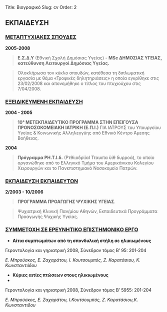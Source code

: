 ﻿Title: Βιογραφικό
Slug: cv
Order: 2

## ΕΚΠΑΙΔΕΥΣΗ


### <ins>ΜΕΤΑΠΤΥΧΙΑΚΕΣ ΣΠΟΥΔΕΣ</ins>

**2005-2008**

> **Ε.Σ.Δ.Υ** (Εθνική Σχολή Δημόσιας Υγείας) - **MSc ΔΗΜΟΣΙΑΣ ΥΓΕΙΑΣ, κατεύθυνση Λειτουργοί Δημόσιας Υγείας.** 

> Ολοκλήρωσα τον κύκλο σπουδών, κατέθεσα τη διπλωματική εργασία με θέμα «Τροφικές δηλητηριάσεις» η οποία εγκρίθηκε στις 23/02/2008 και απονεμήθηκε ο τίτλος του πτυχιούχου στις 7/04/2008.

### <ins>ΕΞΕΙΔΙΚΕΥΜΕΝΗ ΕΚΠΑΙΔΕΥΣΗ</ins>

**2004 - 2005** 

> **10° ΜΕΤΕΚΠΑΙΔΕΥΤΙΚΟ ΠΡΟΓΡΑΜΜΑ ΣΤΗΝ ΕΠΕΙΓΟΥΣΑ ΠΡΟΝΟΣΟΚΟΜΕΙΑΚΗ ΙΑΤΡΙΚΗ (Ε.Π.Ι.)** ΓΙΑ ΙΑΤΡΟΥΣ του Υπουργείου Υγείας & Κοινωνικής Αλληλεγγύης από Εθνικό Κέντρο Άμεσης Βοήθειας.

**2004**

> **Πρόγραμμα ΡΗ.Τ.Ι.δ.** (ΡτθίιοδρίίαΙ Τταυιπα ϋίθ δυρροά), το οποίο οργανώθηκε από το Ελληνικό Τμήμα του Αμερικάνικου Κολεγίου Χειρουργών και το Πανεπιστημιακό Νοσοκομείο Πατρών.

### <ins>ΕΚΠΑΙΔΕΥΣΗ ΕΚΠΑΙΔΕΥΤΩΝ</ins> 

**2/2003 - 10/2006**

> **ΠΡΟΓΡΑΜΜΑ ΠΡΟΑΓΩΓΗΣ ΨΥΧΙΚΗΣ ΥΓΕΙΑΣ**.
 
>Ψυχιατρική Κλινική Παν/μίου Αθηνών, Εκπαιδευτικά Προγράμματα Προαγωγής Ψυχικής Υγείας.


### <ins>ΣΥΜΜΕΤΟΧΗ ΣΕ ΕΡΕΥΝΗΤΙΚΟ ΕΠΙΣΤΗΜΟΝΙΚΟ ΕΡΓΟ</ins> 

- **Αίτια συμπτωμάτων από τη σπονδυλική στήλη σε ηλικιωμένους**

Γεροντολογία και γηριατρική 2008, Σύνεδρον τόμος Β’ 95: 201-204 

_Ε. Μπρούσκος, Ε. Ζαχαράτου, Ι. Κουτσουμπός, Ζ. Καρατάσιου, Κ. Κωνσταντιίδου_

- **Κύριες αιτίες πτώσεων στους ηλικιωμένους**
- 
Γεροντολογία και γηριατρική 2008, Σύνεδρον τόμος Β’ 5955: 201-204

_Ε. Μπρούσκος, Ε. Ζαχαράτου, Ι.Κουτσουμπός, Ζ. Καρατάσιου,Κ. Κωνσταντιδου_


